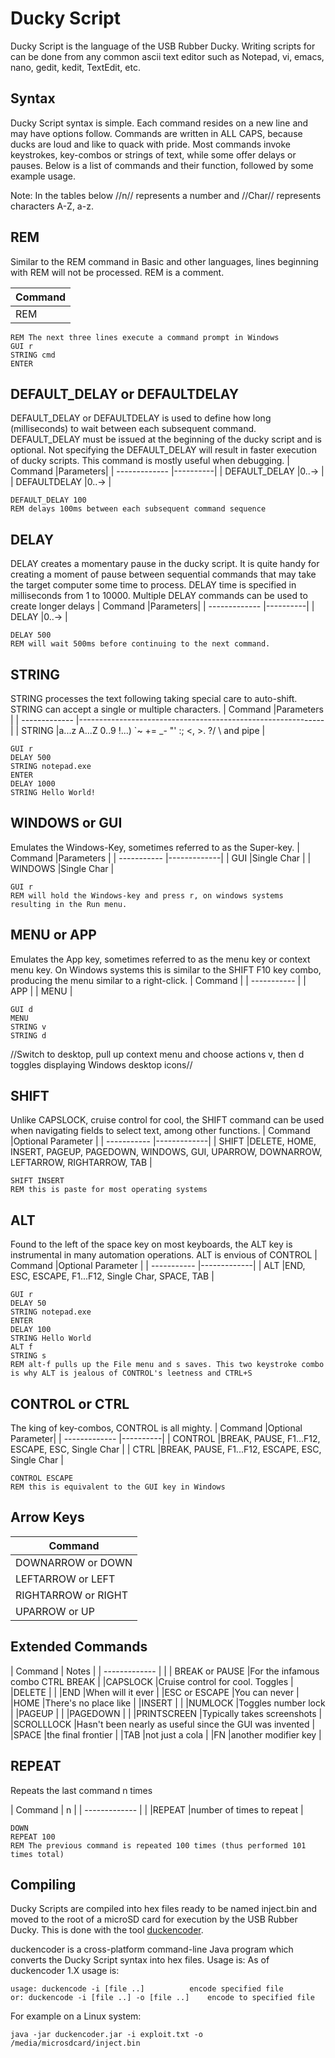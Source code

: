 # Ducky Script
Ducky Script is the language of the USB Rubber Ducky. Writing scripts for can be done from any common ascii text editor such as Notepad, vi, emacs, nano, gedit, kedit, TextEdit, etc.
## Syntax
Ducky Script syntax is simple. Each command resides on a new line and may have options follow. Commands are written in ALL CAPS, because ducks are loud and like to quack with pride. Most commands invoke keystrokes, key-combos or strings of text, while some offer delays or pauses. Below is a list of commands and their function, followed by some example usage.

Note: In the tables below //n// represents a number and //Char// represents characters A-Z, a-z.
## REM
Similar to the REM command in Basic and other languages, lines beginning with REM will not be processed. REM is a comment.

| Command       |
| ------------- |
| REM           |

```
REM The next three lines execute a command prompt in Windows
GUI r
STRING cmd
ENTER
```
## DEFAULT_DELAY or DEFAULTDELAY
DEFAULT_DELAY or DEFAULTDELAY is used to define how long (milliseconds) to wait between each subsequent command. DEFAULT_DELAY must be issued at the beginning of the ducky script and is optional. Not specifying the DEFAULT_DELAY will result in faster execution of ducky scripts. This command is mostly useful when debugging.
| Command       |Parameters|
| ------------- |----------|
| DEFAULT_DELAY |0..->     |
| DEFAULTDELAY  |0..->     |
```
DEFAULT_DELAY 100
REM delays 100ms between each subsequent command sequence
```
## DELAY
DELAY creates a momentary pause in the ducky script. It is quite handy for creating a moment of pause between sequential commands that may take the target computer some time to process. DELAY time is specified in milliseconds from 1 to 10000. Multiple DELAY commands can be used to create longer delays
| Command       |Parameters|
| ------------- |----------|
| DELAY         |0..->     |
```
DELAY 500
REM will wait 500ms before continuing to the next command.
```
## STRING
STRING processes the text following taking special care to auto-shift. STRING can accept a single or multiple characters.
| Command       |Parameters                                                   |
| ------------- |-------------------------------------------------------------|
| STRING        |a...z A...Z 0..9 !...) `~ += _- "' :; <, >. ?/ \ and pipe    |
```
GUI r
DELAY 500
STRING notepad.exe
ENTER
DELAY 1000
STRING Hello World!
```
## WINDOWS or GUI
Emulates the Windows-Key, sometimes referred to as the Super-key.
| Command     |Parameters   |
| ----------- |-------------|
| GUI         |Single Char  |
| WINDOWS     |Single Char  |
```
GUI r
REM will hold the Windows-key and press r, on windows systems resulting in the Run menu.
```
## MENU or APP
Emulates the App key, sometimes referred to as the menu key or context menu key. On Windows systems this is similar to the SHIFT F10 key combo, producing the menu similar to a right-click.
| Command     |
| ----------- |
| APP         |
| MENU        |
```
GUI d
MENU
STRING v
STRING d
```
//Switch to desktop, pull up context menu and choose actions v, then d toggles displaying Windows desktop icons//
## SHIFT
Unlike CAPSLOCK, cruise control for cool, the SHIFT command can be used when navigating fields to select text, among other functions.
| Command     |Optional Parameter   |
| ----------- |-------------|
| SHIFT       |DELETE, HOME, INSERT, PAGEUP, PAGEDOWN, WINDOWS, GUI, UPARROW, DOWNARROW, LEFTARROW, RIGHTARROW, TAB |
```
SHIFT INSERT
REM this is paste for most operating systems
```
## ALT
Found to the left of the space key on most keyboards, the ALT key is instrumental in many automation operations. ALT is envious of CONTROL
| Command     |Optional Parameter   |
| ----------- |-------------|
| ALT       |END, ESC, ESCAPE, F1...F12, Single Char, SPACE, TAB |
```
GUI r
DELAY 50
STRING notepad.exe
ENTER
DELAY 100
STRING Hello World
ALT f
STRING s
REM alt-f pulls up the File menu and s saves. This two keystroke combo is why ALT is jealous of CONTROL's leetness and CTRL+S
```
## CONTROL or CTRL
The king of key-combos, CONTROL is all mighty.
| Command       |Optional Parameter|
| ------------- |----------|
| CONTROL |BREAK, PAUSE, F1...F12, ESCAPE, ESC, Single Char     |
| CTRL  |BREAK, PAUSE, F1...F12, ESCAPE, ESC, Single Char     |
```
CONTROL ESCAPE
REM this is equivalent to the GUI key in Windows
```
## Arrow Keys
| Command       |
| ------------- |
| DOWNARROW or DOWN           |
| LEFTARROW or LEFT           |
| RIGHTARROW or RIGHT          |
| UPARROW or UP          |
## Extended Commands
| Command       | Notes |
| ------------- |       |
| BREAK or PAUSE   |For the infamous combo CTRL BREAK     |
|CAPSLOCK    |Cruise control for cool. Toggles     |
|DELETE    |     |
|END    |When will it ever     |
|ESC or ESCAPE    |You can never     |
|HOME    |There's no place like     |
|INSERT    |     |
|NUMLOCK    |Toggles number lock     |
|PAGEUP    |     |
|PAGEDOWN    |     |
|PRINTSCREEN    |Typically takes screenshots     |
|SCROLLLOCK    |Hasn't been nearly as useful since the GUI was invented     |
|SPACE    |the final frontier     |
|TAB    |not just a cola     |
|FN    |another modifier key     |
## REPEAT
Repeats the last command n times

| Command       | n |
| ------------- |       |
|REPEAT    |number of times to repeat     |
```
DOWN
REPEAT 100 
REM The previous command is repeated 100 times (thus performed 101 times total)
```
## Compiling
Ducky Scripts are compiled into hex files ready to be named inject.bin and moved to the root of a microSD card for execution by the USB Rubber Ducky. This is done with the tool [duckencoder](https://web.archive.org/web/20220816200129/http://github.com/hak5darren/USB-Rubber-Ducky/wiki/Duckencoder).

duckencoder is a cross-platform command-line Java program which converts the Ducky Script syntax into hex files. Usage is:
As of duckencoder 1.X usage is:
```
usage: duckencode -i [file ..]			encode specified file
or: duckencode -i [file ..] -o [file ..]	encode to specified file
```
For example on a Linux system:
```
java -jar duckencoder.jar -i exploit.txt -o /media/microsdcard/inject.bin
```
